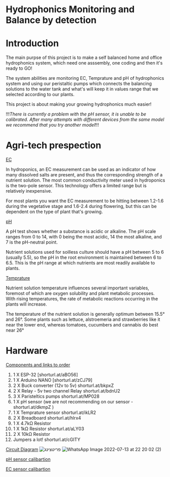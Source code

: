 # Hydrophonics Monitoring and Balance by detection
# Introduction

The main purpse of this project is to make a self balanced home and office hydrophonics system, which need one asssembly, one coding and then it's ready to GO!

The system abilities are monitoring EC, Temprature and pH of hydrophonics system and using our peristaltic pumps which connects the balancing solutions to the water tank and what's will keep it in values range that we selected according to our plants.

This project is about making your growing hydrophonics much easier!

!!!*There is currently a problem with the pH sensor, it is unable to be calibrated. After many attempts with different devices from the same model we recommend that you try another model*!!!

# Agri-tech prespection

<ins>EC</ins>

In hydroponics, an EC measurement can be used as an indicator of how many dissolved salts are present, and thus the corresponding strength of a nutrient solution. The most common conductivity meter used in hydroponics is the two-pole sensor. This technology offers a limited range but is relatively inexpensive.

For most plants you want the EC measurement to be hitting between 1.2-1.6 during the vegetative stage and 1.6-2.4 during flowering, but this can be dependent on the type of plant that's growing.

<ins>pH</ins>

A pH test shows whether a substance is acidic or alkaline. The pH scale ranges from 0 to 14, with 0 being the most acidic, 14 the most alkaline, and 7 is the pH-neutral point.

Nutrient solutions used for soilless culture should have a pH between 5 to 6 (usually 5.5), so the pH in the root environment is maintained between 6 to 6.5. This is the pH range at which nutrients are most readily available to plants.

<ins>Temprature</ins>

Nutrient solution temperature influences several important variables, foremost of which are oxygen solubility and plant metabolic processes. With rising temperatures, the rate of metabolic reactions occurring in the plants will increase.

The temperature of the nutrient solution is generally optimum between 15.5° and 26°. Some plants such as lettuce, alstroemeria and strawberries like it near the lower end, whereas tomatoes, cucumbers and cannabis do best near 26° 


# Hardware

<ins>Components and links to order</ins>

  1. 1 X ESP-32 [shorturl.at/aBO56]
  2. 1 X Arduino NANO [shorturl.at/zCJ79]
  3. 2 X Buck converter (12v to 5v) shorturl.at/bkpxZ
  4. 2 X Relay - 5v two channel Relay shorturl.at/bdnU2
  5. 3 X Paristeltics pumps shorturl.at/MP028
  6. 1 X pH sensor (we are not recommending on our sensor - shorturl.at/dkmpZ )
  7. 1 X Temprature sensor shorturl.at/ikLR2
  8. 2 X Breadboard shorturl.at/hlrx4
  9. 1 X 4.7kΩ Resistor
  10. 1 X 1kΩ Resistor  shorturl.at/aLY03
  11. 2 X 10kΩ Resistor
  12. Jumpers a lot! shorturl.at/cGITY
  
 <ins>Circuit Diagram</ins>
 ![פריטצינג](https://user-images.githubusercontent.com/109233742/178999706-d02ac94c-66c8-4eb0-b16b-0e4afe13968e.jpeg)
![WhatsApp Image 2022-07-13 at 22 20 02 (2)](https://user-images.githubusercontent.com/109233742/178998765-0efa04d0-729d-41ea-9069-ab857aa288cb.jpeg)


<ins>pH sensor calibartion</ins>

<ins>EC sensor calibartion</ins>
 

